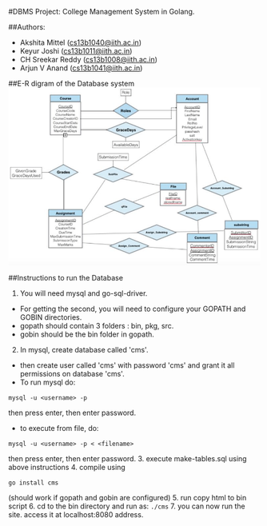 #DBMS Project: College Management System in Golang.

##Authors:
* Akshita Mittel (cs13b1040@iith.ac.in)
* Keyur Joshi (cs13b1011@iith.ac.in)
* CH Sreekar Reddy (cs13b1008@iith.ac.in)
* Arjun V Anand (cs13b1041@iith.ac.in)

##E-R digram of the Database system
![](https://github.com/akshitamittel/Course-Management-System/blob/master/diagram.png)

##Instructions to run the Database
1. You will need mysql and go-sql-driver. 
  * For getting the second, you will need to configure your GOPATH and GOBIN directories.
  * gopath should contain 3 folders : bin, pkg, src. 
  * gobin should be the bin folder in gopath.
2. In mysql, create database called 'cms'. 
  * then create user called 'cms' with password 'cms' and grant it all permissions on database 'cms'. 
  * To run mysql do: 
  ```
  mysql -u <username> -p
  ```
  then press enter, then enter password. 
  * to execute from file, do:
  ```
  mysql -u <username> -p < <filename>
  ```
  then press enter, then enter password.
3. execute make-tables.sql using above instructions
4. compile using 
  ```
  go install cms
  ```
  (should work if gopath and gobin are configured)
5. run copy html to bin script
6. cd to the bin directory and run as: ```./cms```
7. you can now run the site. access it at localhost:8080 address.
